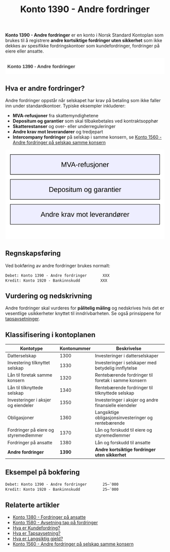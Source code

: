 ﻿---
title: "Konto 1390 - Andre fordringer"
meta_title: "1390-andre-fordringer"
meta_description: '**Konto 1390 - Andre fordringer** er en konto i Norsk Standard Kontoplan som brukes til å registrere **andre kortsiktige fordringer uten sikkerhet** som ikke d...'
slug: 1390-andre-fordringer
type: blog
layout: pages/single
---

**Konto 1390 - Andre fordringer** er en konto i Norsk Standard Kontoplan som brukes til å registrere **andre kortsiktige fordringer uten sikkerhet** som ikke dekkes av spesifikke fordringskontoer som kundefordringer, fordringer på eiere eller ansatte.

![Illustrasjon av konto 1390 andre fordringer](1390-andre-fordringer-image.svg)

## Hva er andre fordringer?

Andre fordringer oppstår når selskapet har krav på betaling som ikke faller inn under standardkontoer. Typiske eksempler inkluderer:

* **MVA-refusjoner** fra skattemyndighetene
* **Depositum og garantier** som skal tilbakebetales ved kontraktsopphør
* **Skatterestanser** og over- eller underreguleringer
* **Andre krav mot leverandører** og tredjepart
* **Intercompany fordringer** på selskap i samme konsern, se [Konto 1560 - Andre fordringer på selskap samme konsern](/blogs/kontoplan/1560-andre-fordringer-pa-selskap-samme-konsern "Konto 1560 - Andre fordringer på selskap samme konsern")

![Kategorier av andre fordringer](1390-kategorier-andre-fordringer.svg)

## Regnskapsføring

Ved bokføring av andre fordringer brukes normalt:

```plaintext
Debet: Konto 1390 - Andre fordringer       XXX
Kredit: Konto 1920 - Bankinnskudd         XXX
```

## Vurdering og nedskrivning

Andre fordringer skal vurderes for **pålitelig måling** og nedskrives hvis det er vesentlige usikkerheter knyttet til inndrivbarheten. Se også prinsippene for [tapsavsetninger](/blogs/regnskap/tap-pa-fordring "Hva er Tapsavsetning? Behandling av fordringer").

## Klassifisering i kontoplanen

| Kontotype                             | Kontonummer | Beskrivelse                                      |
|---------------------------------------|-------------|--------------------------------------------------|
| Datterselskap                         | 1300        | Investeringer i datterselskaper                  |
| Investering tilknyttet selskap        | 1330        | Investeringer i selskaper med betydelig innflytelse |
| Lån til foretak samme konsern         | 1320        | Rentebærende fordringer til foretak i samme konsern |
| Lån til tilknyttede selskap           | 1340        | Rentebærende fordringer til tilknyttede selskap  |
| Investeringer i aksjer og eiendeler   | 1350        | Investeringer i aksjer og andre finansielle eiendeler |
| Obligasjoner                          | 1360        | Langsiktige obligasjonsinvesteringer og rentebærende |
| Fordringer på eiere og styremedlemmer | 1370        | Lån og forskudd til eiere og styremedlemmer      |
| Fordringer på ansatte                 | 1380        | Lån og forskudd til ansatte                      |
| **Andre fordringer**                  | **1390**    | **Andre kortsiktige fordringer uten sikkerhet** |

## Eksempel på bokføring

```plaintext
Debet: Konto 1390 - Andre fordringer       25–¯000
Kredit: Konto 1920 - Bankinnskudd          25–¯000
```

## Relaterte artikler

* [Konto 1380 - Fordringer på ansatte](/blogs/kontoplan/1380-fordringer-pa-ansatte "Konto 1380 - Fordringer på ansatte")
* [Konto 1580 - Avsetning tap på fordringer](/blogs/kontoplan/1580-avsetning-tap-pa-fordringer "Konto 1580 - Avsetning tap på fordringer")
* [Hva er Kundefordring?](/blogs/regnskap/hva-er-kundefordring "Hva er Kundefordring? Komplett Guide til Kundefordring")
* [Hva er Tapsavsetning?](/blogs/regnskap/tap-pa-fordring "Hva er Tapsavsetning? Behandling av fordringer")
* [Hva er Langsiktig gjeld?](/blogs/regnskap/langsiktig-gjeld "Langsiktig gjeld")
* [Konto 1560 - Andre fordringer på selskap samme konsern](/blogs/kontoplan/1560-andre-fordringer-pa-selskap-samme-konsern "Konto 1560 - Andre fordringer på selskap samme konsern")






